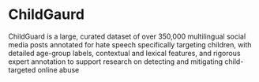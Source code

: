 # ChildGaurd
ChildGuard is a large, curated dataset of over 350,000 multilingual social media posts annotated for hate speech specifically targeting children, with detailed age-group labels, contextual and lexical features, and rigorous expert annotation to support research on detecting and mitigating child-targeted online abuse
